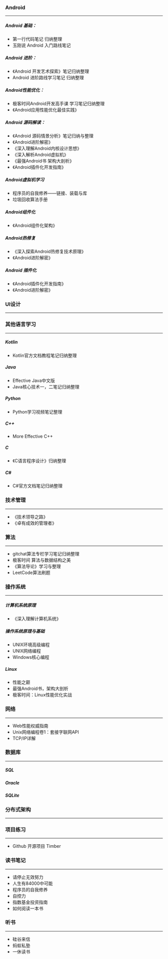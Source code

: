 ### Android

------

##### Android 基础：

- 第一行代码笔记 归纳整理
- 玉刚说 Android 入门路线笔记

##### Android 进阶：

- 《Android 开发艺术探索》笔记归纳整理
- Android 进阶路线学习笔记 归纳整理

##### Android性能优化：

- 极客时间Android开发高手课 学习笔记归纳整理
- 《Android应用性能优化最佳实践》 

##### Android 源码解读：

- 《Android 源码情景分析》笔记归纳与整理
- 《Android进阶解密》 
- 《深入理解Android内核设计思想》 
- 《深入解析Android虚拟机》 
- 《最强Android书 架构大剖析》 
- 《Android插件化开发指南》 

##### Android虚拟机学习

- 程序员的自我修养——链接、装载与库
- 垃圾回收算法手册 

##### Android组件化

- 《Android组件化架构》 

##### Android热修复 

- 《深入探索Android热修复技术原理》 
- 《Android进阶解密》 

##### Android 插件化

- 《Android插件化开发指南》 
- 《Android进阶解密》 



### UI设计

------



### 其他语言学习

------

##### Kotlin

- Kotlin官方文档教程笔记归纳整理

##### Java

- Effective Java中文版
- Java核心技术一，二笔记归纳整理

##### Python

- Python学习视频笔记整理

##### C++

- More Effective C++ 

##### C

- 《C语言程序设计》归纳整理

##### C#

- C#官方文档笔记归纳整理

  

### 技术管理

------

- 《技术领导之路》
- 《卓有成效的管理者》



### 算法

------

- gitchat算法专栏学习笔记归纳整理
- 极客时间 算法与数据结构之美
- 《算法导论》学习与整理
- LeetCode算法刷题



### 操作系统

------

##### 计算机系统原理

- 《深入理解计算机系统》

##### 操作系统原理与基础

- UNIX环境高级编程
- UNIX网络编程
- Windows核心编程

##### Linux

- 性能之巅   
- 最强Android书，架构大剖析 
- 极客时间：Linux性能优化实战 





### 网络

------

- Web性能权威指南 
- Unix网络编程卷1：套接字联网API 
- TCP/IP详解





### 数据库

------

##### SQL

##### Oracle

##### SQLite



### 分布式架构

------









### 项目练习

------

- Github 开源项目 Timber





### 读书笔记

------

- 请停止无效努力
- 人生有84000中可能
- 程序员的自我修养
- 自控力
- 指数基金投资指南
- 如何阅读一本书



### 听书

------

- 硅谷来信
- 蚂蚁私塾
- 一休读书





